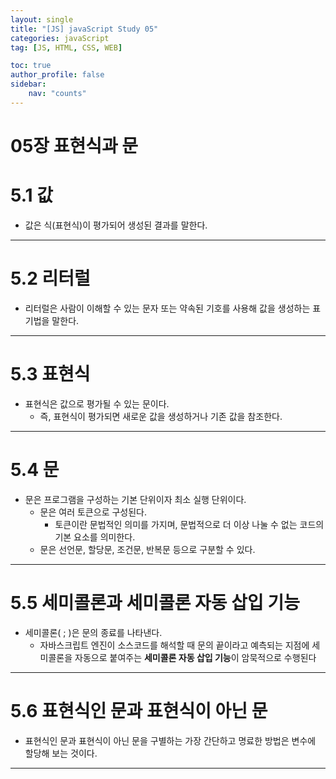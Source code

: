 ```yaml
---
layout: single
title: "[JS] javaScript Study 05"
categories: javaScript
tag: [JS, HTML, CSS, WEB]

toc: true
author_profile: false
sidebar:
    nav: "counts"
---
```


# 05장 표현식과 문

# 5.1 값

- 값은 식(표현식)이 평가되어 생성된 결과를 말한다.

---

# 5.2 리터럴

- 리터럴은 사람이 이해할 수 있는 문자 또는 약속된 기호를 사용해 값을 생성하는 표기법을 말한다.

---

# 5.3 표현식

- 표현식은 값으로 평가될 수 있는 문이다.
    - 즉, 표현식이 평가되면 새로운 값을 생성하거나 기존 값을 참조한다.

---

# 5.4 문

- 문은 프로그램을 구성하는 기본 단위이자 최소 실행 단위이다.
    - 문은 여러 토큰으로 구성된다.
        - 토큰이란 문법적인 의미를 가지며, 문법적으로 더 이상 나눌 수 없는 코드의 기본 요소를 의미한다.
    - 문은 선언문, 할당문, 조건문, 반복문 등으로 구분할 수 있다.

---

# 5.5 세미콜론과 세미콜론 자동 삽입 기능

- 세미콜론( ; )은 문의 종료를 나타낸다.
    - 자바스크립트 엔진이 소스코드를 해석할 때 문의 끝이라고 예측되는 지점에 세미콜론을 자동으로 붙여주는 **세미콜론 자동 삽입 기능**이 암묵적으로 수행된다

---

# 5.6 표현식인 문과 표현식이 아닌 문

- 표현식인 문과 표현식이 아닌 문을 구별하는 가장 간단하고 명료한 방법은 변수에 할당해 보는 것이다.

---